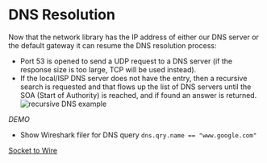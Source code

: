 # DNS Resolution

Now that the network library has the IP address of either our DNS server or the default gateway it can resume the DNS resolution process:

* Port 53 is opened to send a UDP request to a DNS server (if the response size is too large, TCP will be used instead).
* If the local/ISP DNS server does not have the entry, then a recursive search is requested and that flows up the list of DNS servers until the SOA (Start of Authority) is reached, and if found an answer is returned.
![recursive DNS example](https://i.stack.imgur.com/ORZ2C.gif)

_DEMO_
* Show Wireshark filer for DNS query
``dns.qry.name == "www.google.com"``

[Socket to Wire](./6-Socket2Wire.md)